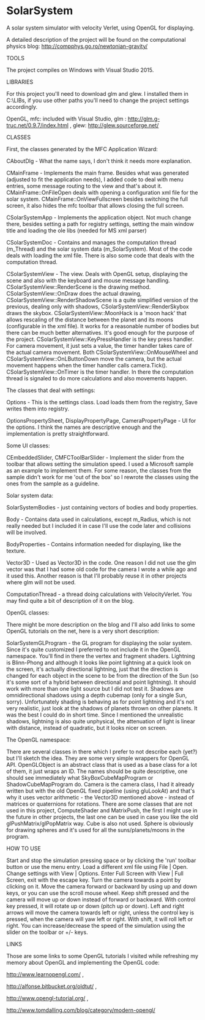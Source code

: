 # SolarSystem
A solar system simulator with velocity Verlet, using OpenGL for displaying.

A detailed description of the project will be found on the computational physics blog: http://compphys.go.ro/newtonian-gravity/

TOOLS

The project compiles on Windows with Visual Studio 2015.

LIBRARIES

For this project you'll need to download glm and glew. I installed them in C:\LIBs, if you use other paths you'll need to change the project settings accordingly.

OpenGL, 
mfc: included with Visual Studio, 
glm : http://glm.g-truc.net/0.9.7/index.html ,
glew: http://glew.sourceforge.net/

CLASSES

First, the classes generated by the MFC Application Wizard:

CAboutDlg - What the name says, I don't think it needs more explanation.

CMainFrame - Implements the main frame. Besides what was generated (adjusted to fit the application needs), I added code to deal with menu entries, some message routing to the view and that's about it. CMainFrame::OnFileOpen deals with opening a configuration xml file for the solar system. CMainFrame::OnViewFullscreen besides switching the full screen, it also hides the mfc toolbar that allows closing the full screen.

CSolarSystemApp - Implements the application object. Not much change there, besides setting a path for registry settings, setting the main window title and loading the ole libs (needed for MS xml parser)

CSolarSystemDoc - Contains and manages the computation thread (m_Thread) and the solar system data (m_SolarSystem). Most of the code deals with loading the xml file. There is also some code that deals with the computation thread.

CSolarSystemView - The view. Deals with OpenGL setup, displaying the scene and also with the keyboard and mouse message handling. CSolarSystemView::RenderScene is the drawing method. CSolarSystemView::OnDraw does the actual drawing, CSolarSystemView::RenderShadowScene is a quite simplified version of the previous, dealing only with shadows, CSolarSystemView::RenderSkybox draws the skybox.  CSolarSystemView::MoonHack is a 'moon hack' that allows rescaling of the distance between the planet and its moons (configurable in the xml file). It works for a reasonable number of bodies but there can be much better alternatives. It's good enough for the purpose of the project. CSolarSystemView::KeyPressHandler is the key press handler. For camera movement, it just sets a value, the timer handler takes care of the actual camera movement. Both CSolarSystemView::OnMouseWheel and CSolarSystemView::OnLButtonDown move the camera, but the actual movement happens when the timer handler calls camera.Tick(). CSolarSystemView::OnTimer is the timer handler. In there the computation thread is signaled to do more calculations and also movements happen.

The classes that deal with settings:

Options - This is the settings class. Load loads them from the registry, Save writes them into registry.

OptionsPropertySheet, DisplayPropertyPage, CameraPropertyPage - UI for the options. I think the names are descriptive enough and the implementation is pretty straightforward.

Some UI classes:

CEmbeddedSlider, CMFCToolBarSlider - Implement the slider from the toolbar that allows setting the simulation speed. I used a Microsoft sample as an example to implement them. For some reason, the classes from the sample didn't work for me 'out of the box' so I rewrote the classes using the ones from the sample as a guideline.

Solar system data:

SolarSystemBodies - just containing vectors of bodies and body properties. 

Body - Contains data used in calculations, except m_Radius, which is not really needed but I included it in case I'll use the code later and collisions will be involved.

BodyProperties - Contains information needed for displaying, like the texture.

Vector3D<T> - Used as Vector3D<double> in the code. One reason I did not use the glm vector was that I had some old code for the camera I wrote a while ago and it used this. Another reason is that I'll probably reuse it in other projects where glm will not be used.

ComputationThread - a thread doing calculations with VelocityVerlet. You may find quite a bit of description of it on the blog.

OpenGL classes:

There might be more description on the blog and I'll also add links to some OpenGL tutorials on the net, here is a very short description:

SolarSystemGLProgram - the GL program for displaying the solar system. Since it's quite customized I preferred to not include it in the OpenGL namespace. You'll find in there the vertex and fragment shaders. Lightning is Blinn-Phong and although it looks like point lightning at a quick look on the screen, it's actually directional lightning, just that the direction is changed for each object in the scene to be from the direction of the Sun (so it's some sort of a hybrid between directional and point lightning). It should work with more than one light source but I did not test it. Shadows are omnidirectional shadows using a depth cubemap (only for a single Sun, sorry). Unfortunately shading is behaving as for point lightning and it's not very realistic, just look at the shadows of planets thrown on other planets. It was the best I could do in short time. Since I mentioned the unrealistic shadows, lightning is also quite unphysical, the attenuation of light is linear with distance, instead of quadratic, but it looks nicer on screen.

The OpenGL namespace:

There are several classes in there which I prefer to not describe each (yet?) but I'll sketch the idea. They are some very simple wrappers for OpenGL API. OpenGLObject is an abstract class that is used as a base class for a lot of them, it just wraps an ID. The names should be quite descriptive, one should see immediately what SkyBoxCubeMapProgram or ShadowCubeMapProgram do. Camera is the camera class, I had it already written but with the old OpenGL fixed pipeline (using gluLookAt) and that's why it uses vector arithmetic - the Vector3D<double> mentioned above - instead of matrices or quaternions for rotations. There are some classes that are not used in this project, ComputeShader and MatrixPush, the first I might use in the future in other projects, the last one can be used in case you like the old glPushMatrix/glPopMatrix way. Cube is also not used. Sphere is obviously for drawing spheres and it's used for all the suns/planets/moons in the program. 


HOW TO USE

Start and stop the simulation pressing space or by clicking the 'run' toolbar button or use the menu entry. Load a different xml file using File | Open. Change settings with View | Options. Enter Full Screen with View | Full Screen, exit with the escape key. Turn the camera towards a point by clicking on it. Move the camera forward or backward by using up and down keys, or you can use the scroll mouse wheel. Keep shift pressed and the camera will move up or down instead of forward or backward. With control key pressed, it will rotate up or down (pitch up or down). Left and right arrows will move the camera towards left or right, unless the control key is pressed, when the camera will yaw left or right. With shift, it will roll left or right. You can increase/decrease the speed of the simulation using the slider on the toolbar or +/- keys.


LINKS

Those are some links to some OpenGL tutorials I visited while refreshing my memory about OpenGL and implementing the OpenGL code:

http://www.learnopengl.com/ ,

http://alfonse.bitbucket.org/oldtut/ ,

http://www.opengl-tutorial.org/ ,

http://www.tomdalling.com/blog/category/modern-opengl/
